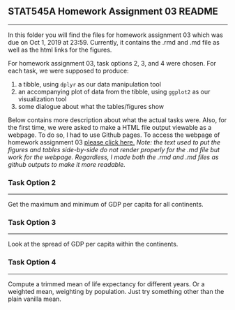 
## **STAT545A Homework Assignment 03 README**

------------------------------------------

In this folder you will find the files for homework assignment 03 which was due on Oct 1, 2019 at 23:59. Currently, it contains the .rmd and .md file as well as the html links for the figures. 

For homework assignment 03, task options 2, 3, and 4 were chosen. For each task, we were supposed to produce:
1. a tibble, using ```dplyr``` as our data manipulation tool
2. an accompanying plot of data from the tibble, using ```ggplot2``` as our visualization tool 
3. some dialogue about what the tables/figures show 

Below contains more description about what the actual tasks were. Also, for the first time, we were asked to make a HTML file output viewable as a webpage. To do so, I had to use Github pages. To access the webpage of homework assignment 03 [please click here.](https://stat545-ubc-hw-2019-20.github.io/stat545-hw-mksm1228/hw03/hw03_dplyr-ggplot2.html) *Note: the text used to put the figures and tables side-by-side do not render properly for the .md file but work for the webpage. Regardless, I made both the .rmd and .md files as github outputs to make it more readable.*

### **Task Option 2**

------------------------------------------

Get the maximum and minimum of GDP per capita for all continents.

### **Task Option 3**

------------------------------------------

Look at the spread of GDP per capita within the continents.

### **Task Option 4**

------------------------------------------

Compute a trimmed mean of life expectancy for different years. Or a weighted mean, weighting by population. Just try something other than the plain vanilla mean.
